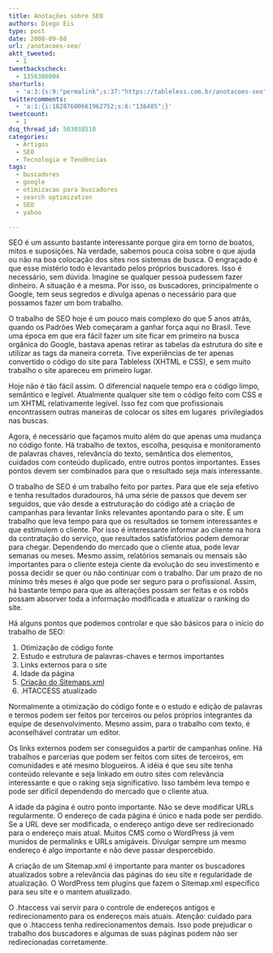 ```yaml
---
title: Anotações sobre SEO
authors: Diego Eis
type: post
date: 2008-09-08
url: /anotacoes-seo/
aktt_tweeted:
  - 1
tweetbackscheck:
  - 1356386004
shorturls:
  - 'a:3:{s:9:"permalink";s:37:"https://tableless.com.br/anotacoes-seo";s:7:"tinyurl";s:26:"https://tinyurl.com/3grppve";s:4:"isgd";s:19:"https://is.gd/bvuuLo";}'
twittercomments:
  - 'a:1:{i:18287600661962752;s:6:"136485";}'
tweetcount:
  - 1
dsq_thread_id: 503038510
categories:
  - Artigos
  - SEO
  - Tecnologia e Tendências
tags:
  - buscadores
  - google
  - otimizacao para buscadores
  - search optimization
  - SEO
  - yahoo

---
```

SEO é um assunto bastante interessante porque gira em torno de boatos, mitos e suposições. Na verdade, sabemos pouca coisa sobre o que ajuda ou não na boa colocação dos sites nos sistemas de busca. O engraçado é que esse mistério todo é levantado pelos próprios buscadores. Isso é necessário, sem dúvida. Imagine se qualquer pessoa pudessem fazer dinheiro. A situação é a mesma. Por isso, os buscadores, principalmente o Google, tem seus segredos e divulga apenas o necessário para que possamos fazer um bom trabalho.<!--more-->

O trabalho de SEO hoje é um pouco mais complexo do que 5 anos atrás, quando os Padrões Web começaram a ganhar força aqui no Brasil. Teve uma época em que era fácil fazer um site ficar em primeiro na busca orgânica do Google, bastava apenas retirar as tabelas da estrutura do site e utilizar as tags da maneira correta. Tive experiências de ter apenas convertido o código do site para Tableless (XHTML e CSS), e sem muito trabalho o site apareceu em primeiro lugar.
  
Hoje não é tão fácil assim. O diferencial naquele tempo era o código limpo, semântico e legível. Atualmente qualquer site tem o código feito com CSS e um XHTML relativamente legível. Isso fez com que profissionais encontrassem outras maneiras de colocar os sites em lugares  privilegiados nas buscas.
  
Agora, é necessário que façamos muito além do que apenas uma mudança no código fonte. Há trabalho de textos, escolha, pesquisa e monitoramento de palavras chaves, relevância do texto, semântica dos elementos, cuidados com conteúdo duplicado, entre outros pontos importantes. Esses pontos devem ser combinados para que o resultado seja mais interessante.

O trabalho de SEO é um trabalho feito por partes. Para que ele seja efetivo e tenha resultados duradouros, há uma série de passos que devem ser seguidos, que vão desde a estruturação do código até a criação de campanhas para levantar links relevantes apontando para o site. É um trabalho que leva tempo para que os resultados se tornem interessantes e que estimulem o cliente. Por isso é interessante informar ao cliente na hora da contratação do serviço, que resultados satisfatórios podem demorar para chegar. Dependendo do mercado que o cliente atua, pode levar semanas ou meses. Mesmo assim, relatórios semanais ou mensais são importantes para o cliente esteja ciente da evolução do seu investimento e possa decidir se quer ou não continuar com o trabalho. Dar um prazo de no mínimo três meses é algo que pode ser seguro para o profissional. Assim, há bastante tempo para que as alterações possam ser feitas e os robôs possam absorver toda a informação modificada e atualizar o ranking do site.

Há alguns pontos que podemos controlar e que são básicos para o início do trabalho de SEO:

  1. Otimização de código fonte
  2. Estudo e estrutura de palavras-chaves e termos importantes
  3. Links externos para o site
  4. Idade da página
  5. [Criação do Sitemaps.xml][1]
  6. .HTACCESS atualizado

Normalmente a otimização do código fonte e o estudo e edição de palavras e termos podem ser feitos por terceiros ou pelos próprios integrantes da equipe de desenvolvimento. Mesmo assim, para o trabalho com texto, é aconselhável contratar um editor.

Os links externos podem ser conseguidos a partir de campanhas online. Há trabalhos e parcerias que podem ser feitos com sites de terceiros, em comunidades e até mesmo blogueiros. A idéia é que seu site tenha conteúdo relevante e seja linkado em outro sites com relevância interessante e que o raking seja significativo. Isso também leva tempo e pode ser difícil dependendo do mercado que o cliente atua.

A idade da página é outro ponto importante. Não se deve modificar URLs regularmente. O endereço de cada página é único e nada pode ser perdido. Se a URL deve ser modificada, o endereço antigo deve ser redirecionado para o endereço mais atual. Muitos CMS como o WordPress já vem munidos de permalinks e URLs amigáveis. Divulgar sempre um mesmo endereço é algo importante e não deve passar despercebido.

A criação de um Sitemap.xml é importante para manter os buscadores atualizados sobre a relevância das páginas do seu site e regularidade de atualização. O WordPress tem plugins que fazem o Sitemap.xml específico para seu site e o mantem atualizado.

O .htaccess vai servir para o controle de endereços antigos e redirecionamento para os endereços mais atuais. Atenção: cuidado para que o .htaccess tenha redirecionamentos demais. Isso pode prejudicar o trabalho dos buscadores e algumas de suas páginas podem não ser redirecionadas corretamente.

 [1]: https://tableless.com.br/seo-sitemaps